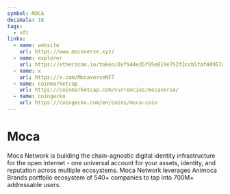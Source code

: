 ```yaml
---
symbol: MOCA
decimals: 18
tags:
  - nft
links:
  - name: website
    url: https://www.mocaverse.xyz/
  - name: explorer
    url: https://etherscan.io/token/0xf944e35f95e819e752f3ccb5faf40957d311e8c5
  - name: x
    url: https://x.com/MocaverseNFT
  - name: coinmarketcap
    url: https://coinmarketcap.com/currencies/mocaverse/
  - name: coingecko
    url: https://coingecko.com/en/coins/moca-coin
---
```


# Moca

Moca Network is building the chain-agnostic digital identity infrastructure for the open internet - one universal account for your assets, identity, and reputation across multiple ecosystems. Moca Network leverages Animoca Brands portfolio ecosystem of 540+ companies to tap into 700M+ addressable users.

